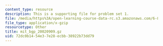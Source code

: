 ```yaml
---
content_type: resource
description: This is a supporting file for problem set 1.
file: /media/https%3A/open-learning-course-data-rc.s3.amazonaws.com/6-829-computer-networks-fall-2002/72dc0b1454e37e28ecbb38922b73dd79_mit_bgp_20020909.gz
file_type: application/x-gzip
resourcetype: Other
title: mit_bgp_20020909.gz
uid: 72dc0b14-54e3-7e28-ecbb-38922b73dd79
---
```

